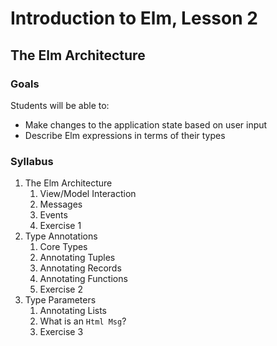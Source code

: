 # Introduction to Elm, Lesson 2
## The Elm Architecture

### Goals

Students will be able to:
* Make changes to the application state based on user input
* Describe Elm expressions in terms of their types

### Syllabus

1. The Elm Architecture
    1. View/Model Interaction
    2. Messages
    3. Events
    4. Exercise 1
2. Type Annotations
    1. Core Types
    2. Annotating Tuples
    3. Annotating Records
    4. Annotating Functions
    5. Exercise 2
3. Type Parameters
    1. Annotating Lists
    2. What is an `Html Msg`?
    4. Exercise 3
